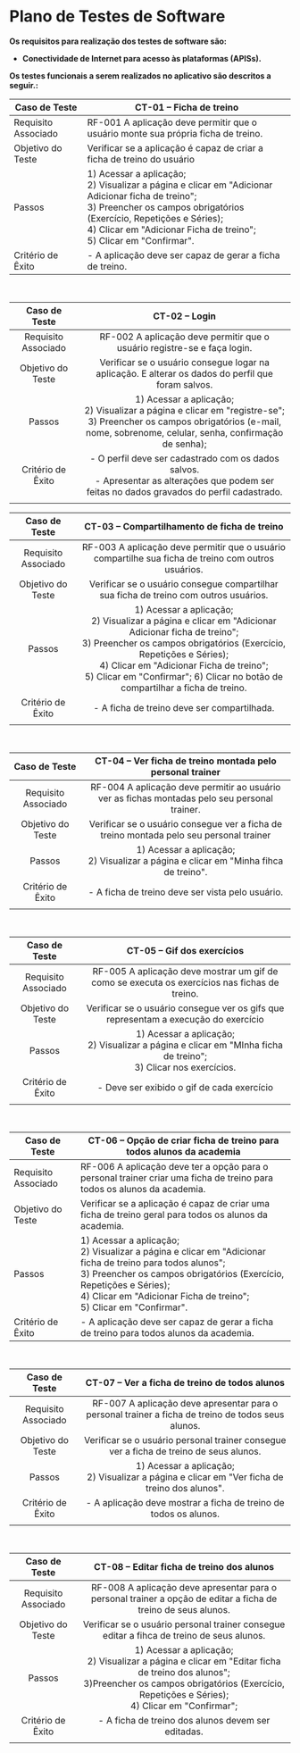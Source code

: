 # Plano de Testes de Software

**Os requisitos para realização dos testes de software são:**

- **Conectividade de Internet para acesso às plataformas (APISs).**

 **Os testes funcionais a serem realizados no aplicativo são descritos a seguir.:**
 <br>
 
| Caso de Teste       | CT-01 – Ficha de treino                                             |
|---------------------|-----------------------------------------------------------------------------------|
| Requisito Associado | RF-001	A aplicação deve permitir que o usuário monte sua própria ficha de treino.|
| Objetivo do Teste   | Verificar se a aplicação é capaz de criar a ficha de treino do usuário |
|Passos 	| 1) Acessar a aplicação; <br> 2) Visualizar a página e clicar em "Adicionar Adicionar ficha de treino"; <br> 3) Preencher os campos obrigatórios (Exercício, Repetições e Séries); <br> 4) Clicar em "Adicionar Ficha de treino"; <br> 5) Clicar em "Confirmar".
| Critério de Êxito   | - A aplicação deve ser capaz de gerar a ficha de treino. |

<br>

|**Caso de Teste** 	| **CT-02 – Login** 	|
|:---:	|:---:	|
|Requisito Associado 	|RF-002	A aplicação deve permitir que o usuário registre-se e faça login.|
|Objetivo do Teste 	| Verificar se o usuário consegue logar na aplicação. E alterar os dados do perfil que foram salvos.|
|Passos 	| 1) Acessar a aplicação; <br> 2) Visualizar a página e clicar em "registre-se"; <br> 3) Preencher os campos obrigatórios (e-mail, nome, sobrenome, celular, senha, confirmação de senha);  |
|Critério de Êxito | - O perfil deve ser cadastrado com os dados salvos. <br> - Apresentar as alterações que podem ser feitas no dados gravados do perfil cadastrado. |
|  	|  	|<br>
 
|**Caso de Teste** 	| **CT-03 – Compartilhamento de ficha de treino** 	|
|:---:	|:---:	|
|Requisito Associado 	| RF-003	A aplicação deve permitir que o usuário compartilhe sua ficha de treino com outros usuários. |
|Objetivo do Teste 	| Verificar se o usuário consegue compartilhar sua ficha de treino com outros usuários.|
|Passos 	| 1) Acessar a aplicação; <br> 2) Visualizar a página e clicar em "Adicionar Adicionar ficha de treino"; <br> 3) Preencher os campos obrigatórios (Exercício, Repetições e Séries); <br> 4) Clicar em "Adicionar Ficha de treino"; <br> 5) Clicar em "Confirmar"; 6) Clicar no botão de compartilhar a ficha de treino.|
|Critério de Êxito | - A ficha de treino deve ser compartilhada.  |
|  	|  	|

<br>
 
|**Caso de Teste** 	| **CT-04 – Ver ficha de treino montada pelo personal trainer** 	|
|:---:	|:---:	|
|Requisito Associado 	| RF-004	A aplicação deve permitir ao usuário ver as fichas montadas pelo seu personal trainer. |
|Objetivo do Teste 	| Verificar se o usuário consegue ver a ficha de treino montada pelo seu personal trainer|
|Passos 	| 1) Acessar a aplicação; <br> 2) Visualizar a página e clicar em "Minha fihca de treino".|
|Critério de Êxito | - A ficha de treino deve ser vista pelo usuário.  |
|  	|  	|

<br>

|**Caso de Teste** 	| **CT-05 – Gif dos exercícios** 	|
|:---:	|:---:	|
|Requisito Associado 	|RF-005	A aplicação deve mostrar um gif de como se executa os exercícios nas fichas de treino. |
|Objetivo do Teste 	| Verificar se o usuário consegue ver os gifs que representam a execução do exercício|
|Passos 	| 1) Acessar a aplicação; <br> 2) Visualizar a página e clicar em "MInha ficha de treino"; <br> 3) Clicar nos exercícios.|
|Critério de Êxito | - Deve ser exibido o gif de cada exercício |
|  	|  	|

<br>

| Caso de Teste       | CT-06 – Opção de criar ficha de treino para todos alunos da academia      |
|---------------------|-----------------------------------------------------------------------------------|
| Requisito Associado | RF-006	A aplicação deve ter a opção para o personal trainer criar uma ficha de treino para todos os alunos da academia.|
| Objetivo do Teste   | Verificar se a aplicação é capaz de criar uma ficha de treino geral para todos os alunos da academia. |
|Passos 	| 1) Acessar a aplicação; <br> 2) Visualizar a página e clicar em "Adicionar ficha de treino para todos alunos"; <br> 3) Preencher os campos obrigatórios (Exercício, Repetições e Séries); <br> 4) Clicar em "Adicionar Ficha de treino"; <br> 5) Clicar em "Confirmar".
| Critério de Êxito   | - A aplicação deve ser capaz de gerar a ficha de treino para todos alunos da academia. |

<br>

|**Caso de Teste** 	| **CT-07 – Ver a ficha de treino de todos alunos** 	|
|:---:	|:---:	|
|Requisito Associado 	| RF-007	A aplicação deve apresentar para o personal trainer a ficha de treino de todos seus alunos. |
|Objetivo do Teste 	| Verificar se o usuário personal trainer consegue ver a ficha de treino de seus alunos.|
|Passos 	| 1) Acessar a aplicação; <br> 2) Visualizar a página e clicar em "Ver ficha de treino dos alunos".  |
|Critério de Êxito | - A aplicação deve mostrar a ficha de treino de todos os alunos. |
|  	|  	|

<br>

|**Caso de Teste** 	| **CT-08 – Editar ficha de treino dos alunos** 	|
|:---:	|:---:	|
|Requisito Associado 	| RF-008	A aplicação deve apresentar para o personal trainer a opção de editar a ficha de treino de seus alunos. |
|Objetivo do Teste 	| Verificar se o usuário personal trainer consegue editar a fihca de treino de seus alunos.|
|Passos 	| 1) Acessar a aplicação; <br> 2) Visualizar a página e clicar em "Editar ficha de treino dos alunos"; <br> 3)Preencher os campos obrigatórios (Exercício, Repetições e Séries); <br> 4) Clicar em "Confirmar";
|Critério de Êxito | - A ficha de treino dos alunos devem ser editadas. |
|  	|  	|

